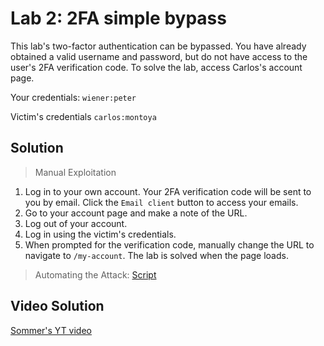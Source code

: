 # Lab 2: 2FA simple bypass
This lab's two-factor authentication can be bypassed. You have already obtained a valid username and password, but do not have access to the user's 2FA verification code. To solve the lab, access Carlos's account page.

Your credentials: `wiener:peter`

Victim's credentials `carlos:montoya`

## Solution
> Manual Exploitation
1. Log in to your own account. Your 2FA verification code will be sent to you by email. Click the `Email client` button to access your emails.
2. Go to your account page and make a note of the URL.
3. Log out of your account.
4. Log in using the victim's credentials.
5. When prompted for the verification code, manually change the URL to navigate to `/my-account`. The lab is solved when the page loads.

> Automating the Attack: [Script](https://github.com/darshannn10/PortSwiggers-Web-Sec-Academy/blob/main/Authentication/lab-02/auth-lab-02.py)

## Video Solution
[Sommer's YT video](https://youtu.be/V-Ak7kiOQI4)
